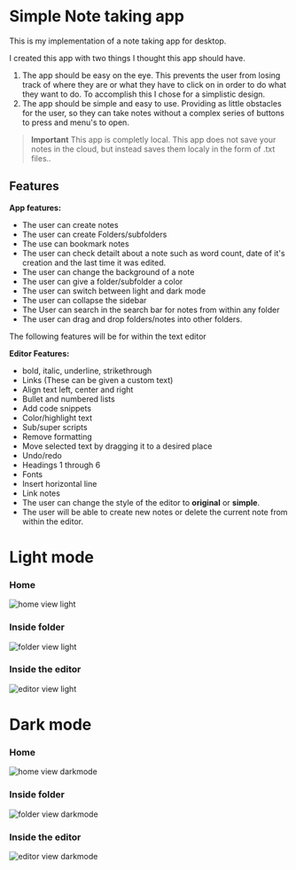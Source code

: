 # Simple Note taking app
This is my implementation of a note taking app for desktop.

I created this app with two things I thought this app should have. 
1. The app should be easy on the eye. This prevents the user from losing track of where they are or what they have to click on in order to do what they want to do. To accomplish this I chose for a simplistic design.
2. The app should be simple and easy to use. Providing as little obstacles for the user, so they can take notes without a complex series of buttons to press and menu's to open.

> **Important** This app is completly local. This app does not save your notes in the cloud, but instead saves them localy in the form of .txt files..

## Features
**App features:**
- The user can create notes
- The user can create Folders/subfolders
- The use can bookmark notes
- The user can check detailt about a note such as 
word count, date of it's creation and the last time it was edited.
- The user can change the background of a note
- The user can give a folder/subfolder a color 
- The user can switch between light and dark mode
- The user can collapse the sidebar 
- The User can search in the search bar for notes from within any folder
- The user can drag and drop folders/notes into other folders.

The following features will be for within the text editor

**Editor Features:**
- bold, italic, underline, strikethrough
- Links (These can be given a custom text)
- Align text left, center and right
- Bullet and numbered lists
- Add code snippets
- Color/highlight text
- Sub/super scripts
- Remove formatting
- Move selected text by dragging it to a desired place
- Undo/redo
- Headings 1 through 6 
- Fonts
- Insert horizontal line
- Link notes
- The user can change the style of the editor to **original** or **simple**. 
- The user will be able to create new notes or delete the current note from within the editor.




# Light mode
### Home
![home view light](https://github.com/VeronGoggans/Keeps/blob/main/docs/img/latest/home-view-light.png?raw=true)
### Inside folder
![folder view light](https://github.com/VeronGoggans/Keeps/blob/main/docs/img/latest/folder-view-light.png?raw=true)
### Inside the editor
![editor view light](https://github.com/VeronGoggans/Keeps/blob/main/docs/img/latest/editor-view-light.png?raw=true)

# Dark mode
### Home
![home view darkmode](https://github.com/VeronGoggans/Keeps/blob/main/docs/img/latest/home-view-dark.png?raw=true)
### Inside folder
![folder view darkmode](https://github.com/VeronGoggans/Keeps/blob/main/docs/img/latest/folder-view-dark.png?raw=true)
### Inside the editor
![editor view darkmode](https://github.com/VeronGoggans/Keeps/blob/main/docs/img/latest/editor-view-dark.png?raw=true)
